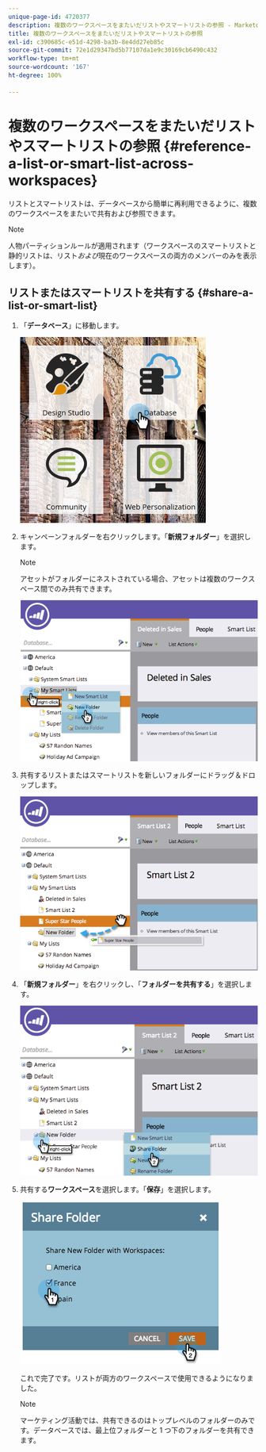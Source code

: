 ```yaml
---
unique-page-id: 4720377
description: 複数のワークスペースをまたいだリストやスマートリストの参照 - Marketo ドキュメント - 製品ドキュメント
title: 複数のワークスペースをまたいだリストやスマートリストの参照
exl-id: c390685c-e51d-4298-ba3b-8e4dd27eb85c
source-git-commit: 72e1d29347bd5b77107da1e9c30169cb6490c432
workflow-type: tm+mt
source-wordcount: '167'
ht-degree: 100%

---
```


# 複数のワークスペースをまたいだリストやスマートリストの参照 {#reference-a-list-or-smart-list-across-workspaces}

リストとスマートリストは、データベースから簡単に再利用できるように、複数のワークスペースをまたいで共有および参照できます。

>[!NOTE]
>
>人物パーティションルールが適用されます（ワークスペースのスマートリストと静的リストは、リスト&#x200B;*および*&#x200B;現在のワークスペースの両方のメンバーのみを表示します）。

## リストまたはスマートリストを共有する  {#share-a-list-or-smart-list}

1. 「**データベース**」に移動します。

   ![](assets/db-1.png)

1. キャンペーンフォルダーを右クリックします。「**新規フォルダー**」を選択します。

   >[!NOTE]
   >
   >アセットがフォルダーにネストされている場合、アセットは複数のワークスペース間でのみ共有できます。

   ![](assets/two-4.png)

1. 共有するリストまたはスマートリストを新しいフォルダーにドラッグ＆ドロップします。

   ![](assets/three-4.png)

1. 「**新規フォルダー**」を右クリックし、「**フォルダーを共有する**」を選択します。

   ![](assets/four-3.png)

1. 共有する&#x200B;**ワークスペース**&#x200B;を選択します。「**保存**」を選択します。

   ![](assets/image2014-12-9-15-3a37-3a25.png)

   これで完了です。リストが両方のワークスペースで使用できるようになりました。

   >[!NOTE]
   >
   >マーケティング活動では、共有できるのはトップレベルのフォルダーのみです。データベースでは、最上位フォルダーと 1 つ下のフォルダーを共有できます。
